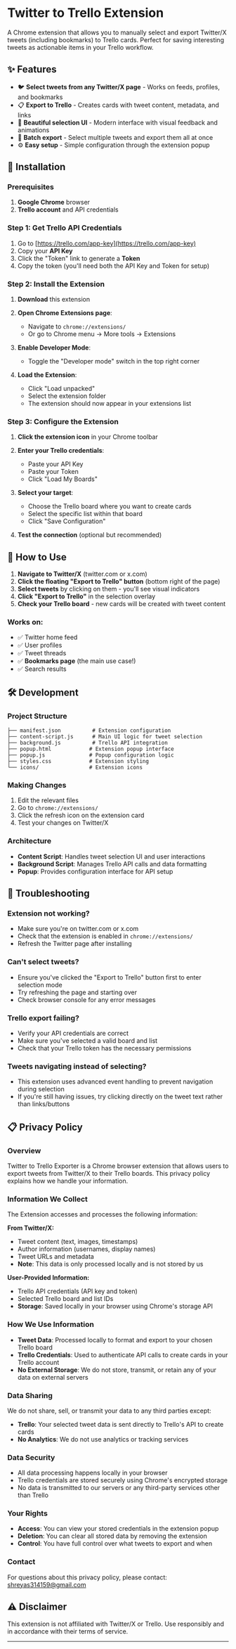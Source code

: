 # Twitter to Trello Extension

A Chrome extension that allows you to manually select and export Twitter/X tweets (including bookmarks) to Trello cards. Perfect for saving interesting tweets as actionable items in your Trello workflow.

## ✨ Features

- 🐦 **Select tweets from any Twitter/X page** - Works on feeds, profiles, and bookmarks
- 📋 **Export to Trello** - Creates cards with tweet content, metadata, and links
- 🎨 **Beautiful selection UI** - Modern interface with visual feedback and animations
- 🔄 **Batch export** - Select multiple tweets and export them all at once
- ⚙️ **Easy setup** - Simple configuration through the extension popup

## 🚀 Installation

### Prerequisites

1. **Google Chrome** browser
2. **Trello account** and API credentials

### Step 1: Get Trello API Credentials

1. Go to [https://trello.com/app-key](https://trello.com/app-key)
2. Copy your **API Key**
3. Click the "Token" link to generate a **Token**
4. Copy the token (you'll need both the API Key and Token for setup)

### Step 2: Install the Extension

1. **Download** this extension

2. **Open Chrome Extensions page**:
   - Navigate to `chrome://extensions/`
   - Or go to Chrome menu → More tools → Extensions

3. **Enable Developer Mode**:
   - Toggle the "Developer mode" switch in the top right corner

4. **Load the Extension**:
   - Click "Load unpacked"
   - Select the extension folder
   - The extension should now appear in your extensions list

### Step 3: Configure the Extension

1. **Click the extension icon** in your Chrome toolbar
2. **Enter your Trello credentials**:
   - Paste your API Key
   - Paste your Token
   - Click "Load My Boards"

3. **Select your target**:
   - Choose the Trello board where you want to create cards
   - Select the specific list within that board
   - Click "Save Configuration"

4. **Test the connection** (optional but recommended)

## 📖 How to Use

1. **Navigate to Twitter/X** (twitter.com or x.com)
2. **Click the floating "Export to Trello" button** (bottom right of the page)
3. **Select tweets** by clicking on them - you'll see visual indicators
4. **Click "Export to Trello"** in the selection overlay
5. **Check your Trello board** - new cards will be created with tweet content

### Works on:
- ✅ Twitter home feed
- ✅ User profiles
- ✅ Tweet threads
- ✅ **Bookmarks page** (the main use case!)
- ✅ Search results

## 🛠️ Development

### Project Structure

```
├── manifest.json          # Extension configuration
├── content-script.js      # Main UI logic for tweet selection
├── background.js          # Trello API integration
├── popup.html            # Extension popup interface
├── popup.js              # Popup configuration logic
├── styles.css            # Extension styling
└── icons/                # Extension icons
```

### Making Changes

1. Edit the relevant files
2. Go to `chrome://extensions/`
3. Click the refresh icon on the extension card
4. Test your changes on Twitter/X

### Architecture

- **Content Script**: Handles tweet selection UI and user interactions
- **Background Script**: Manages Trello API calls and data formatting
- **Popup**: Provides configuration interface for API setup

## 🔧 Troubleshooting

### Extension not working?
- Make sure you're on twitter.com or x.com
- Check that the extension is enabled in `chrome://extensions/`
- Refresh the Twitter page after installing

### Can't select tweets?
- Ensure you've clicked the "Export to Trello" button first to enter selection mode
- Try refreshing the page and starting over
- Check browser console for any error messages

### Trello export failing?
- Verify your API credentials are correct
- Make sure you've selected a valid board and list
- Check that your Trello token has the necessary permissions

### Tweets navigating instead of selecting?
- This extension uses advanced event handling to prevent navigation during selection
- If you're still having issues, try clicking directly on the tweet text rather than links/buttons


## 📋 Privacy Policy

### Overview
Twitter to Trello Exporter is a Chrome browser extension that allows users to export tweets from Twitter/X to their Trello boards. This privacy policy explains how we handle your information.

### Information We Collect
The Extension accesses and processes the following information:

**From Twitter/X:**
- Tweet content (text, images, timestamps)
- Author information (usernames, display names)
- Tweet URLs and metadata
- **Note**: This data is only processed locally and is not stored by us

**User-Provided Information:**
- Trello API credentials (API key and token)
- Selected Trello board and list IDs
- **Storage**: Saved locally in your browser using Chrome's storage API

### How We Use Information
- **Tweet Data**: Processed locally to format and export to your chosen Trello board
- **Trello Credentials**: Used to authenticate API calls to create cards in your Trello account
- **No External Storage**: We do not store, transmit, or retain any of your data on external servers

### Data Sharing
We do not share, sell, or transmit your data to any third parties except:
- **Trello**: Your selected tweet data is sent directly to Trello's API to create cards
- **No Analytics**: We do not use analytics or tracking services

### Data Security
- All data processing happens locally in your browser
- Trello credentials are stored securely using Chrome's encrypted storage
- No data is transmitted to our servers or any third-party services other than Trello

### Your Rights
- **Access**: You can view your stored credentials in the extension popup
- **Deletion**: You can clear all stored data by removing the extension
- **Control**: You have full control over what tweets to export and when

### Contact
For questions about this privacy policy, please contact: shreyas314159@gmail.com

## ⚠️ Disclaimer

This extension is not affiliated with Twitter/X or Trello. Use responsibly and in accordance with their terms of service.

---
